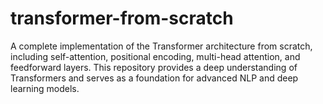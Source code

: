 # transformer-from-scratch
A complete implementation of the Transformer architecture from scratch, including self-attention, positional encoding, multi-head attention, and feedforward layers. This repository provides a deep understanding of Transformers and serves as a foundation for advanced NLP and deep learning models.
